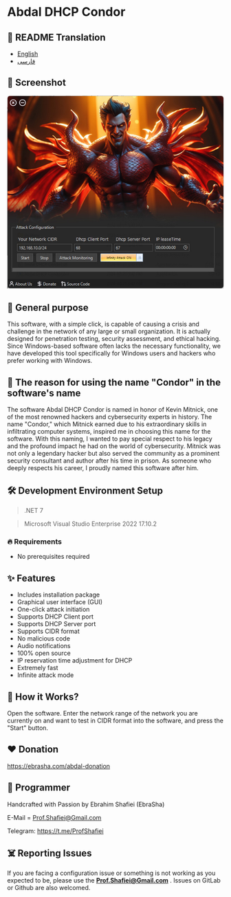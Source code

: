 # Abdal DHCP Condor

## 🎤 README Translation
- [English](README.md)
- [فارسی](README.fa.md)

## 📸 Screenshot

<p align="center"><img src="scr.jpg?raw=true"></p>


## 💎 General purpose
This software, with a simple click, is capable of causing a crisis and challenge in the network of any large or small organization. It is actually designed for penetration testing, security assessment, and ethical hacking. Since Windows-based software often lacks the necessary functionality, we have developed this tool specifically for Windows users and hackers who prefer working with Windows.

## 🙏 The reason for using the name "Condor" in the software's name

The software Abdal DHCP Condor is named in honor of Kevin Mitnick, one of the most renowned hackers and cybersecurity experts in history. The name "Condor," which Mitnick earned due to his extraordinary skills in infiltrating computer systems, inspired me in choosing this name for the software. With this naming, I wanted to pay special respect to his legacy and the profound impact he had on the world of cybersecurity. Mitnick was not only a legendary hacker but also served the community as a prominent security consultant and author after his time in prison. As someone who deeply respects his career, I proudly named this software after him.


## 🛠️ Development Environment Setup
> .NET 7

> Microsoft Visual Studio Enterprise 2022 17.10.2
 

### 🔥 Requirements

- No prerequisites required

## ✨ Features

* Includes installation package
* Graphical user interface (GUI)
* One-click attack initiation
* Supports DHCP Client port
* Supports DHCP Server port
* Supports CIDR format
* No malicious code
* Audio notifications
* 100% open source
* IP reservation time adjustment for DHCP
* Extremely fast
* Infinite attack mode


## 📝️ How it Works?
Open the software. Enter the network range of the network you are currently on and want to test in CIDR format into the software, and press the "Start" button.

## ❤️ Donation

https://ebrasha.com/abdal-donation

## 🤵 Programmer
Handcrafted with Passion by Ebrahim Shafiei (EbraSha)

E-Mail = Prof.Shafiei@Gmail.com

Telegram: https://t.me/ProfShafiei

## ☠️ Reporting Issues

If you are facing a configuration issue or something is not working as you expected to be, please use the **Prof.Shafiei@Gmail.com** . Issues on GitLab  or Github are also welcomed.


